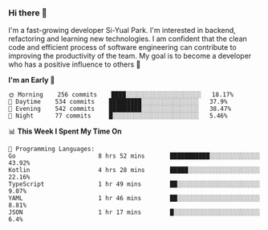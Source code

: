 ### Hi there 👋


I'm a fast-growing developer Si-Yual Park. I'm interested in backend, refactoring and learning new technologies. I am confident that the clean code and efficient process of software engineering can contribute to improving the productivity of the team. My goal is to become a developer who has a positive influence to others 🔭

<!--START_SECTION:waka-->
**I'm an Early 🐤** 

```text
🌞 Morning    256 commits    ████░░░░░░░░░░░░░░░░░░░░░   18.17% 
🌆 Daytime    534 commits    █████████░░░░░░░░░░░░░░░░   37.9% 
🌃 Evening    542 commits    █████████░░░░░░░░░░░░░░░░   38.47% 
🌙 Night      77 commits     █░░░░░░░░░░░░░░░░░░░░░░░░   5.46%

```


📊 **This Week I Spent My Time On** 

```text
💬 Programming Languages: 
Go                       8 hrs 52 mins       ███████████░░░░░░░░░░░░░░   43.92% 
Kotlin                   4 hrs 28 mins       █████░░░░░░░░░░░░░░░░░░░░   22.16% 
TypeScript               1 hr 49 mins        ██░░░░░░░░░░░░░░░░░░░░░░░   9.07% 
YAML                     1 hr 46 mins        ██░░░░░░░░░░░░░░░░░░░░░░░   8.81% 
JSON                     1 hr 17 mins        █░░░░░░░░░░░░░░░░░░░░░░░░   6.4%

```


<!--END_SECTION:waka-->
